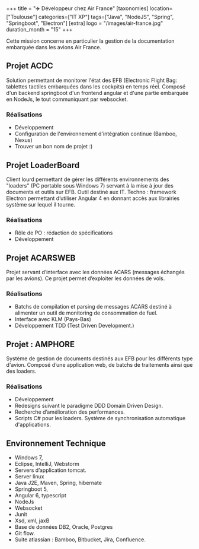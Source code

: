 +++
title = "✈️ Développeur chez Air France"
[taxonomies]
location=["Toulouse"]
categories=["IT XP"]
tags=["Java", "NodeJS", "Spring", "Springboot", "Electron"]
[extra]
logo = "/images/air-france.jpg"
duration_month = "15"
+++

Cette mission concerne en particulier la gestion de la documentation embarquée dans les avions Air France.

<!-- more -->

## Projet ACDC

Solution permettant de monitorer l'état des EFB (Electronic Flight Bag: tablettes tactiles embarquées dans les cockpits) en temps réel. Composé d'un backend springboot d'un frontend angular et d'une partie embarquée en NodeJs, le tout communiquant par websocket.

### Réalisations

- Développement
- Configuration de l'environnement d'intégration continue (Bamboo, Nexus)
- Trouver un bon nom de projet :)

## Projet LoaderBoard

Client lourd permettant de gérer les différents environnements des "loaders" (PC portable sous Windows 7) servant à la mise à jour des documents et outils sur EFB. Outil destiné aux IT. Techno : framework Electron permettant d’utiliser Angular 4 en donnant accès aux librairies système sur lequel il tourne.

### Réalisations

- Rôle de PO : rédaction de spécifications
- Développement

## Projet ACARSWEB

Projet servant d’interface avec les données ACARS (messages échangés par les avions). Ce projet permet d’exploiter les données de vols.

### Réalisations

- Batchs de compilation et parsing de messages ACARS destiné à alimenter un outil de monitoring de consommation de fuel.
- Interface avec KLM (Pays-Bas)
- Développement TDD (Test Driven Development.)

## Projet : AMPHORE

Système de gestion de documents destinés aux EFB pour les différents type d'avion.
Composé d’une application web, de batchs de traitements ainsi que des loaders.

### Réalisations

- Développement
- Redesigns suivant le paradigme DDD Domain Driven Design.
- Recherche d’amélioration des performances.
- Scripts C# pour les loaders. Système de synchronisation automatique d'applications.

## Environnement Technique

- Windows 7,
- Eclipse, IntelliJ, Webstorm
- Servers d’application tomcat.
- Server linux
- Java J2E, Maven, Spring, hibernate
- Springboot 5,
- Angular 6, typescript
- NodeJs
- Websocket
- Junit
- Xsd, xml, jaxB
- Base de données DB2, Oracle, Postgres
- Git flow.
- Suite atlassian : Bamboo, Bitbucket, Jira, Confluence.
